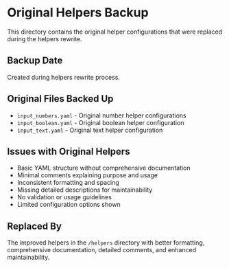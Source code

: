 # Original Helpers Backup

This directory contains the original helper configurations that were replaced during the helpers rewrite.

## Backup Date
Created during helpers rewrite process.

## Original Files Backed Up
- `input_numbers.yaml` - Original number helper configurations
- `input_boolean.yaml` - Original boolean helper configuration
- `input_text.yaml` - Original text helper configuration

## Issues with Original Helpers
- Basic YAML structure without comprehensive documentation
- Minimal comments explaining purpose and usage
- Inconsistent formatting and spacing
- Missing detailed descriptions for maintainability
- No validation or usage guidelines
- Limited configuration options shown

## Replaced By
The improved helpers in the `/helpers` directory with better formatting, comprehensive documentation, detailed comments, and enhanced maintainability.